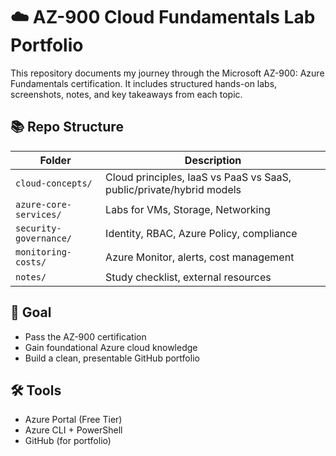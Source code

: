 # ☁️ AZ-900 Cloud Fundamentals Lab Portfolio

This repository documents my journey through the Microsoft AZ-900: Azure Fundamentals certification. It includes structured hands-on labs, screenshots, notes, and key takeaways from each topic.

## 📚 Repo Structure

| Folder                      | Description |
|-----------------------------|-------------|
| `cloud-concepts/`           | Cloud principles, IaaS vs PaaS vs SaaS, public/private/hybrid models |
| `azure-core-services/`      | Labs for VMs, Storage, Networking |
| `security-governance/`      | Identity, RBAC, Azure Policy, compliance |
| `monitoring-costs/`         | Azure Monitor, alerts, cost management |
| `notes/`                    | Study checklist, external resources |

## 🎯 Goal
- Pass the AZ-900 certification
- Gain foundational Azure cloud knowledge
- Build a clean, presentable GitHub portfolio

## 🛠️ Tools
- Azure Portal (Free Tier)
- Azure CLI + PowerShell
- GitHub (for portfolio)
